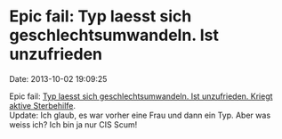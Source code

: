 Epic fail: Typ laesst sich geschlechtsumwandeln. Ist unzufrieden
================================================================

Date: 2013-10-02 19:09:25

Epic fail: [Typ laesst sich geschlechtsumwandeln. Ist unzufrieden.
Kriegt aktive
Sterbehilfe](http://www.spiegel.de/panorama/gesellschaft/belgien-sterbehilfe-fuer-transsexuellen-wegen-psychischer-schmerzen-a-925704.html).\
Update: Ich glaub, es war vorher eine Frau und dann ein Typ. Aber was
weiss ich? Ich bin ja nur CIS Scum!
